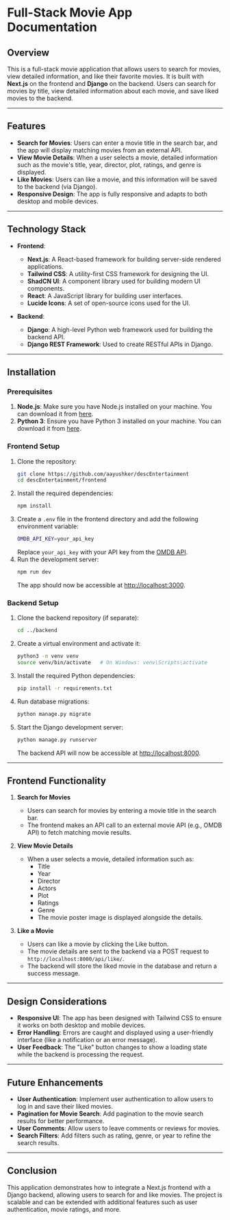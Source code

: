 # Full-Stack Movie App Documentation

## Overview

This is a full-stack movie application that allows users to search for movies, view detailed information, and like their favorite movies. It is built with **Next.js** on the frontend and **Django** on the backend. Users can search for movies by title, view detailed information about each movie, and save liked movies to the backend.

---

## Features

- **Search for Movies**: Users can enter a movie title in the search bar, and the app will display matching movies from an external API.
- **View Movie Details**: When a user selects a movie, detailed information such as the movie's title, year, director, plot, ratings, and genre is displayed.
- **Like Movies**: Users can like a movie, and this information will be saved to the backend (via Django).
- **Responsive Design**: The app is fully responsive and adapts to both desktop and mobile devices.

---

## Technology Stack

- **Frontend**: 
    - **Next.js**: A React-based framework for building server-side rendered applications.
    - **Tailwind CSS**: A utility-first CSS framework for designing the UI.
    - **ShadCN UI**: A component library used for building modern UI components.
    - **React**: A JavaScript library for building user interfaces.
    - **Lucide Icons**: A set of open-source icons used for the UI.

- **Backend**:
    - **Django**: A high-level Python web framework used for building the backend API.
    - **Django REST Framework**: Used to create RESTful APIs in Django.
   
---

## Installation

### Prerequisites

1. **Node.js**: Make sure you have Node.js installed on your machine. You can download it from [here](https://nodejs.org/).
2. **Python 3**: Ensure you have Python 3 installed on your machine. You can download it from [here](https://www.python.org/).

### Frontend Setup

1. Clone the repository:
     ```bash
     git clone https://github.com/aayushker/descEntertainment
     cd descEntertainment/frontend
     ```
2. Install the required dependencies:
     ```bash
     npm install
     ```
3. Create a `.env` file in the frontend directory and add the following environment variable:
     ```bash
     OMDB_API_KEY=your_api_key
     ```
     Replace `your_api_key` with your API key from the [OMDB API](https://www.omdbapi.com/apikey.aspx).
3. Run the development server:
     ```bash
     npm run dev
     ```
     The app should now be accessible at [http://localhost:3000](http://localhost:3000).

### Backend Setup

1. Clone the backend repository (if separate):
     ```bash
     cd ../backend
     ```
2. Create a virtual environment and activate it:
     ```bash
     python3 -m venv venv
     source venv/bin/activate   # On Windows: venv\Scripts\activate
     ```
3. Install the required Python dependencies:
     ```bash
     pip install -r requirements.txt
     ```
4. Run database migrations:
     ```bash
     python manage.py migrate
     ```
5. Start the Django development server:
     ```bash
     python manage.py runserver
     ```
     The backend API will now be accessible at [http://localhost:8000](http://localhost:8000).

---

## Frontend Functionality

1. **Search for Movies**
     - Users can search for movies by entering a movie title in the search bar.
     - The frontend makes an API call to an external movie API (e.g., OMDB API) to fetch matching movie results.

2. **View Movie Details**
     - When a user selects a movie, detailed information such as:
         - Title
         - Year
         - Director
         - Actors
         - Plot
         - Ratings
         - Genre
         - The movie poster image is displayed alongside the details.

3. **Like a Movie**
     - Users can like a movie by clicking the Like button.
     - The movie details are sent to the backend via a POST request to `http://localhost:8000/api/like/`.
     - The backend will store the liked movie in the database and return a success message.

---

## Design Considerations

- **Responsive UI**: The app has been designed with Tailwind CSS to ensure it works on both desktop and mobile devices.
- **Error Handling**: Errors are caught and displayed using a user-friendly interface (like a notification or an error message).
- **User Feedback**: The "Like" button changes to show a loading state while the backend is processing the request.

---

## Future Enhancements

- **User Authentication**: Implement user authentication to allow users to log in and save their liked movies.
- **Pagination for Movie Search**: Add pagination to the movie search results for better performance.
- **User Comments**: Allow users to leave comments or reviews for movies.
- **Search Filters**: Add filters such as rating, genre, or year to refine the search results.

---

## Conclusion

This application demonstrates how to integrate a Next.js frontend with a Django backend, allowing users to search for and like movies. The project is scalable and can be extended with additional features such as user authentication, movie ratings, and more.
